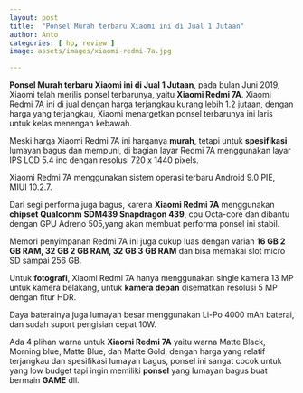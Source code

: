 ```yaml
---
layout: post
title:  "Ponsel Murah terbaru Xiaomi ini di Jual 1 Jutaan"
author: Anto
categories: [ hp, review ]
image: assets/images/xiaomi-redmi-7a.jpg

---
```


**Ponsel Murah terbaru Xiaomi ini di Jual 1 Jutaan**, pada bulan Juni 2019, Xiaomi telah merilis ponsel terbarunya, yaitu **Xiaomi Redmi 7A**. Xiaomi Redmi 7A ini di jual dengan harga terjangkau kurang lebih 1.2 jutaan, dengan harga yang terjangkau, Xiaomi menargetkan ponsel terbarunya ini laris untuk kelas menengah kebawah.

Meski harga Xiaomi Redmi 7A ini harganya **murah**, tetapi untuk **spesifikasi** lumayan bagus dan mempuni, di bagian layar Redmi 7A menggunakan layar IPS LCD 5.4 inc dengan resolusi 720 x 1440 pixels.

Xiaomi Redmi 7A menggunakan sistem operasi terbaru Android 9.0 PIE, MIUI 10.2.7.

Dari segi performa juga bagus, karena **Xiaomi Redmi 7A** menggunakan **chipset Qualcomm SDM439 Snapdragon 439**, cpu Octa-core dan dibantu dengan GPU Adreno 505,yang akan membuat performa ponsel ini stabil.

Memori penyimpanan Redmi 7A ini juga cukup luas dengan varian **16 GB 2 GB RAM, 32 GB 2 GB RAM, 32 GB 3 GB RAM** dan bisa memakai slot micro SD sampai 256 GB.

Untuk **fotografi**, Xiaomi Redmi 7A hanya menggunakan single kamera 13 MP untuk kamera belakang, untuk **kamera depan** disematkan resolusi 5 MP dengan fitur HDR.

Daya baterainya juga lumayan besar menggunakan Li-Po 4000 mAh baterai, dan sudah suport pengisian cepat 10W.

Ada 4 plihan warna untuk **Xiaomi Redmi 7A** yaitu warna Matte Black, Morning blue, Matte Blue, dan Matte Gold, dengan harga yang relatif terjangkau dan spesifikasi lumayan bagus, ponsel ini sangat cocok untuk yang low budget tapi ingin memiliki **ponsel** yang lumayan bagus buat bermain **GAME** dll.
